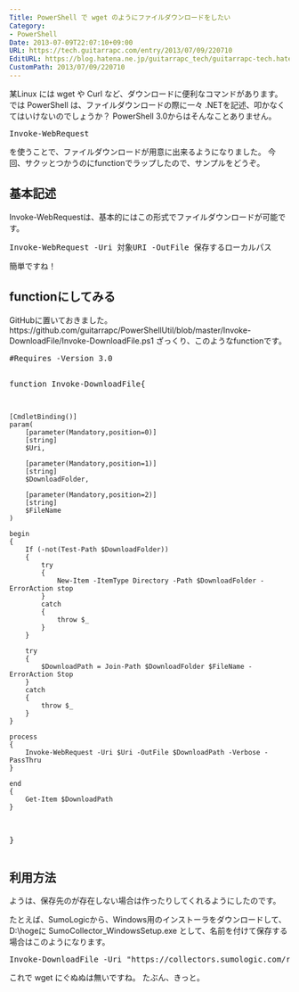 ```yaml
---
Title: PowerShell で wget のようにファイルダウンロードをしたい
Category:
- PowerShell
Date: 2013-07-09T22:07:10+09:00
URL: https://tech.guitarrapc.com/entry/2013/07/09/220710
EditURL: https://blog.hatena.ne.jp/guitarrapc_tech/guitarrapc-tech.hatenablog.com/atom/entry/11696248318757675833
CustomPath: 2013/07/09/220710
---
```


<p>某Linux には wget や Curl など、ダウンロードに便利なコマンドがあります。 では PowerShell は、ファイルダウンロードの際に一々 .NETを記述、叩かなくてはいけないのでしょうか？ PowerShell 3.0からはそんなことありません。</p>
<pre class="brush: powershell">Invoke-WebRequest
</pre>
<p>を使うことで、ファイルダウンロードが用意に出来るようになりました。 今回、サクッとつかうのにfunctionでラップしたので、サンプルをどうぞ。 </p>
<h2>基本記述</h2>
<p>Invoke-WebRequestは、基本的にはこの形式でファイルダウンロードが可能です。</p>
<pre class="brush: powershell">Invoke-WebRequest -Uri 対象URI -OutFile 保存するローカルパス
</pre>
<p>簡単ですね！</p>
<h2>functionにしてみる</h2>
<p>GitHubに置いておきました。 https://github.com/guitarrapc/PowerShellUtil/blob/master/Invoke-DownloadFile/Invoke-DownloadFile.ps1 ざっくり、このようなfunctionです。</p>
<pre class="brush: powershell">#Requires -Version 3.0

function Invoke-DownloadFile{

	[CmdletBinding()]
	param(
		[parameter(Mandatory,position=0)]
		[string]
		$Uri,

		[parameter(Mandatory,position=1)]
		[string]
		$DownloadFolder,

		[parameter(Mandatory,position=2)]
		[string]
		$FileName
	)

	begin
	{
		If (-not(Test-Path $DownloadFolder))
		{
			try
			{
				New-Item -ItemType Directory -Path $DownloadFolder -ErrorAction stop
			}
			catch
			{
				throw $_
			}
		}

		try
		{
			$DownloadPath = Join-Path $DownloadFolder $FileName -ErrorAction Stop
		}
		catch
		{
			throw $_
		}
	}

	process
	{
		Invoke-WebRequest -Uri $Uri -OutFile $DownloadPath -Verbose -PassThru
	}

	end
	{
		Get-Item $DownloadPath
	}

}
</pre>
<h2>利用方法</h2>
<p>ようは、保存先のが存在しない場合は作ったりしてくれるようにしたのです。</p>
<p>たとえば、SumoLogicから、Windows用のインストーラをダウンロードして、D:\hogeに SumoCollector_WindowsSetup.exe として、名前を付けて保存する場合はこのようになります。</p>
<pre class="brush: powershell;">Invoke-DownloadFile -Uri "https://collectors.sumologic.com/rest/download/windows" -DownloadFolder "D:\hoge" -FileName "SumoCollector_WindowsSetup.exe"
</pre>
<p>これで wget にぐぬぬは無いですね。 たぶん、きっと。</p>
